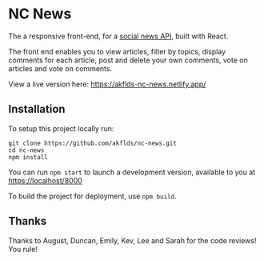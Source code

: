 # NC News

The a responsive front-end, for a [social news API](https://github.com/akflds/be-nc-news), built with React.

The front end enables you to view articles, filter by topics, display comments for each article, post and delete your own comments, vote on articles and vote on comments. 

View a live version here: https://akflds-nc-news.netlify.app/


## Installation

To setup this project locally run:

``` 
git clone https://github.com/akflds/nc-news.git
cd nc-news
npm install
```

You can run `npm start` to launch a development version, available to you at [https://localhost/8000](http://localhost:3000/)

To build the project for deployment, use `npm build`.

## Thanks

Thanks to August, Duncan, Emily, Kev, Lee and Sarah for the code reviews! You rule!
